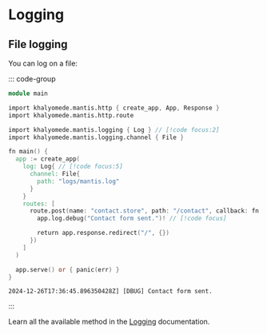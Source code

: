 # Logging

## File logging

You can log on a file:

::: code-group

```v [main.v]
module main

import khalyomede.mantis.http { create_app, App, Response }
import khalyomede.mantis.http.route

import khalyomede.mantis.logging { Log } // [!code focus:2]
import khalyomede.mantis.logging.channel { File }

fn main() {
  app := create_app(
    log: Log{ // [!code focus:5]
      channel: File{
        path: "logs/mantis.log"
      }
    }
    routes: [
      route.post(name: "contact.store", path: "/contact", callback: fn (app App) !Response {
        app.log.debug("Contact form sent.")! // [!code focus]

        return app.response.redirect("/", {})
      })
    ]
  )

  app.serve() or { panic(err) }
}
```

```log [logs/mantis.log]
2024-12-26T17:36:45.896350428Z] [DBUG] Contact form sent.
```

:::

Learn all the available method in the [Logging](/logging) documentation.
